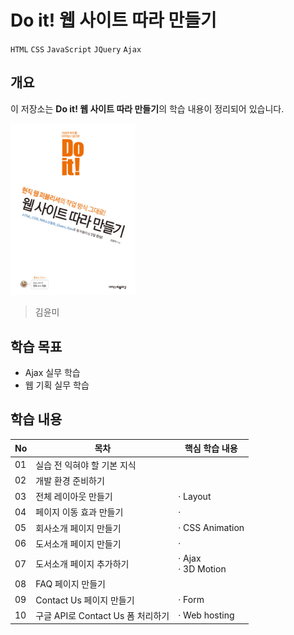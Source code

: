 # Do it! 웹 사이트 따라 만들기

`HTML` `CSS` `JavaScript` `JQuery` `Ajax`

## 개요

이 저장소는 **Do it! 웹 사이트 따라 만들기**의 학습 내용이 정리되어 있습니다.

<img src="./assets/cover.jpg" alt="Cover" width="200">

> 김윤미

## 학습 목표
- Ajax 실무 학습
- 웹 기획 실무 학습

## 학습 내용
|No|목차|핵심 학습 내용|
|---|---|---|
|01|실습 전 익혀야 할 기본 지식||
|02|개발 환경 준비하기||
|03|전체 레이아웃 만들기|· Layout|
|04|페이지 이동 효과 만들기|· |
|05|회사소개 페이지 만들기|· CSS Animation|
|06|도서소개 페이지 만들기|· |
|07|도서소개 페이지 추가하기|· Ajax <br/> · 3D Motion|
|08|FAQ 페이지 만들기||
|09|Contact Us 페이지 만들기|· Form|
|10|구글 API로 Contact Us 폼 처리하기|· Web hosting|

